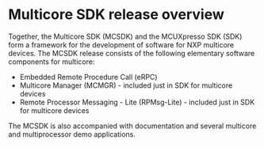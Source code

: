 # Multicore SDK release overview

Together, the Multicore SDK \(MCSDK\) and the MCUXpresso SDK \(SDK\) form a framework for the development of software for NXP multicore devices. The MCSDK release consists of the following elementary software components for multicore:

-   Embedded Remote Procedure Call \(eRPC\)
-   Multicore Manager \(MCMGR\) - included just in SDK for multicore devices
-   Remote Processor Messaging - Lite \(RPMsg-Lite\) - included just in SDK for multicore devices

The MCSDK is also accompanied with documentation and several multicore and multiprocessor demo applications.

